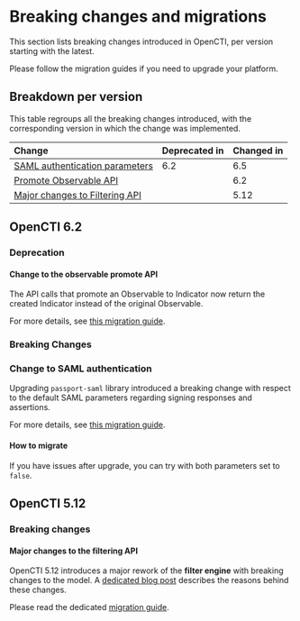 # Breaking changes and migrations

This section lists breaking changes introduced in OpenCTI, per version starting with the latest.

Please follow the migration guides if you need to upgrade your platform. 

## Breakdown per version

This table regroups all the breaking changes introduced, with the corresponding version in which the change was implemented.

| Change                                                           | Deprecated in | Changed in |
|:-----------------------------------------------------------------|:--------------|:-----------|
| [SAML authentication parameters](#change-to-SAML-authentication) | 6.2           | 6.5        |
| [Promote Observable API](#change-to-the-observable-promote-API)  |               | 6.2        |
| [Major changes to Filtering API](#new-filtering-API)             |               | 5.12       |


## OpenCTI 6.2

### Deprecation

<a id="change-to-the-observable-promote-API"></a>
#### Change to the observable promote API  

The API calls that promote an Observable to Indicator now return the created Indicator instead of the original Observable.

For more details, see [this migration guide](./breaking-changes/6.2-promote-to-indicator.md).

### Breaking Changes

<a id="change-to-SAML-authentication"></a>
### Change to SAML authentication

Upgrading `passport-saml` library introduced a breaking change with respect to the default SAML parameters regarding signing responses and assertions. 

For more details, see [this migration guide](./breaking-changes/6.2-saml-authentication.md).

#### How to migrate

If you have issues after upgrade, you can try with both parameters set to `false`.

## OpenCTI 5.12

### Breaking changes

<a id="new-filtering-API"></a>
#### Major changes to the filtering API

OpenCTI 5.12 introduces a major rework of the **filter engine** with breaking changes to the model.
A [dedicated blog post](https://blog.filigran.io/introducing-advanced-filtering-possibilities-in-opencti-552147565faf) describes the reasons behind these changes.

Please read the dedicated [migration guide](./breaking-changes/5.12-filters.md).
